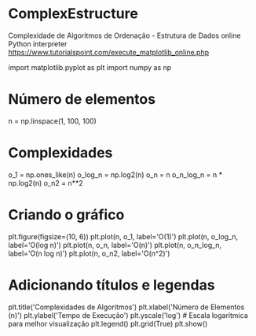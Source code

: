 # ComplexEstructure
Complexidade de Algoritmos de Ordenação - Estrutura de Dados
online Python interpreter https://www.tutorialspoint.com/execute_matplotlib_online.php

import matplotlib.pyplot as plt
import numpy as np

# Número de elementos
n = np.linspace(1, 100, 100)

# Complexidades
o_1 = np.ones_like(n)
o_log_n = np.log2(n)
o_n = n
o_n_log_n = n * np.log2(n)
o_n2 = n**2

# Criando o gráfico
plt.figure(figsize=(10, 6))
plt.plot(n, o_1, label='O(1)')
plt.plot(n, o_log_n, label='O(log n)')
plt.plot(n, o_n, label='O(n)')
plt.plot(n, o_n_log_n, label='O(n log n)')
plt.plot(n, o_n2, label='O(n^2)')

# Adicionando títulos e legendas
plt.title('Complexidades de Algoritmos')
plt.xlabel('Número de Elementos (n)')
plt.ylabel('Tempo de Execução')
plt.yscale('log')  # Escala logarítmica para melhor visualização
plt.legend()
plt.grid(True)
plt.show()
